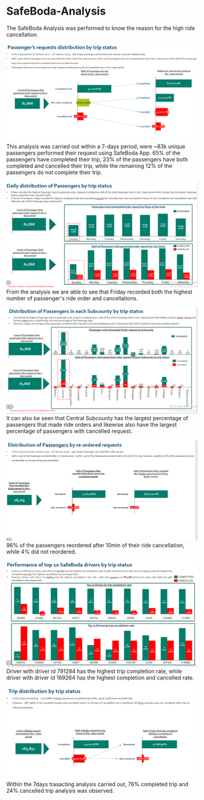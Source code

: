 # SafeBoda-Analysis
The SafeBoda Analysis was performed to know the reason for the high ride cancellation.

![alt text](image.png)
This analysis was carried out within a 7-days period, were ~83k unique passengers performed their request using SafeBoda App. 65% of the passengers have completed their trip, 23% of the passengers have both completed and cancelled their trip, while the remaining 12% of the passengers do not complete their trip.

![alt text](image-1.png)
From the analysis we are able to see that Friday recorded both the highest number of passenger's ride order and cancellations.

![alt text](image-2.png)
It can also be seen that Central Subcounty has the largest percentage of passengers that made ride orders and likewise also have the largest percentage of passengers with cancelled request.

![alt text](image-3.png)
96% of the passengers reordered after 10min of their ride cancellation, while 4% did not reordered.

![alt text](image-4.png)
Driver with driver id 791284 has the highest trip completion rate, while driver with driver id 169264 has the highest completion and cancelled rate. 

![alt text](image-5.png)
Within the 7days trasacting analysis carried out, 76% completed trip and 24% cancelled trip analysis was observed.